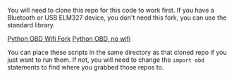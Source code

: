 You will need to clone this repo for this code to work first.  If you have a Bluetooth or USB ELM327 device, you don't need this fork, you can use the standard library.

[Python OBD Wifi Fork](https://github.com/dailab/python-OBD-wifi)
[Python OBD, no wifi](https://github.com/brendan-w/python-OBD)

You can place these scripts in the same directory as that cloned repo if you just want to run them.  If not, you will need to change the `import obd` statements to find where you grabbed those repos to.

